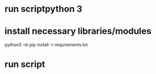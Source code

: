 # run scriptpython 3

# install necessary libraries/modules
python3 -m pip install -r requirements.txt

# run script